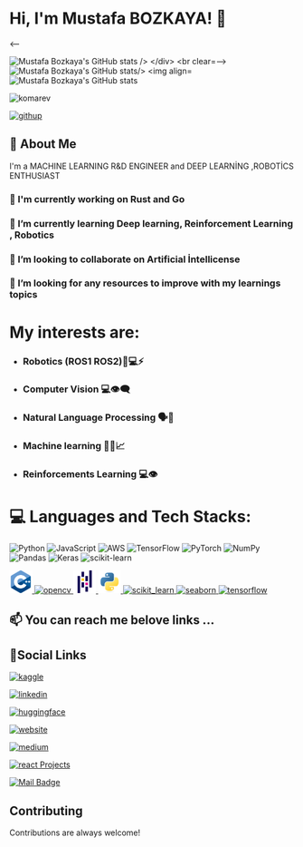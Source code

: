 

<!--
**mustafabozkaya/mustafabozkaya** is a ✨ _special_ ✨ repository because its `README.md` (this file) appears on your GitHub profile.

Here are some ideas to get you started:

- 🔭 I’m currently working on ...
- 🌱 I’m currently learning ...
- 👯 I’m looking to collaborate on ...
- 🤔 I’m looking for help with ...
- 💬 Ask me about ...
- 📫 How to reach me: ...
- 😄 Pronouns: ...
- ⚡ Fun fact: ...


![Logo](https://d2legaltech.com/wp-content/uploads/2021/03/shutterstock_1881655705-scaled.jpg)

-->    
# Hi, I'm Mustafa BOZKAYA! 👋
<--
<div>
  <img align="left" src="http://github-profile-summary-cards.vercel.app/api/cards/profile-details?username=mustafabozkaya&theme=aura_dark" alt="Mustafa Bozkaya's GitHub stats />
</div>
<br clear="both" />
-->
<div>
  <img align="left" src="http://github-profile-summary-cards.vercel.app/api/cards/repos-per-language?username=mustafabozkaya&theme=aura_dark" alt="Mustafa Bozkaya's GitHub stats/>
  <img align="center" src="http://github-profile-summary-cards.vercel.app/api/cards/productive-time?username=mustafabozkaya&theme=aura_dark&utcOffset=8" alt="Mustafa Bozkaya's GitHub stats />
</div>
<br clear="both" />

<div>
  <img align="left" src="https://github-readme-stats.vercel.app/api?username=mustafabozkaya&show_icons=true&theme=radical&count_private=true" alt="Mustafa Bozkaya's GitHub stats" />
</div>

<!-- ![](https://github-readme-stats.vercel.app/api?username=mustafabozkaya&show_icons=true")
-->

<br clear="both" />


![komarev](https://komarev.com/ghpvc/?username=mboz&color=brightgreen)
<!-- 
<a href="https://app.daily.dev/DailyDevTips"><img src="https://github.com/mustafabozkaya/mustafabozkaya/blob/master/devcard.svg" width="400" alt="Mustafa Bozkaya's Dev Card"/></a> -->



[![githup](https://img.shields.io/github/followers/mustafabozkaya?style=social)](https://www.github.com/mustafabozkaya)



## 🚀 About Me


I'm a MACHINE LEARNING R&D ENGINEER and DEEP LEARNİNG ,ROBOTİCS ENTHUSIAST



### 🔭 I'm currently working on Rust and Go
### 🌱 I’m currently learning Deep learning, Reinforcement Learning , Robotics 
### 👯  I’m looking to collaborate on Artificial İntellicense
### 🤔  I’m looking for any resources to improve  with my learnings topics



# My interests are:

- ### Robotics (ROS1 ROS2)🚀💻⚡
- ### Computer Vision 💻👁️‍🗨️
- ### Natural Language Processing 🗣️📝
- ### Machine learning 🧪🧬📈
- ### Reinforcements Learning  💻👁️‍




# 💻 Languages and  Tech Stacks:
![Python](https://img.shields.io/badge/python-3670A0?style=for-the-badge&logo=python&logoColor=ffdd54) ![JavaScript](https://img.shields.io/badge/javascript-%23323330.svg?style=for-the-badge&logo=javascript&logoColor=%23F7DF1E) ![AWS](https://img.shields.io/badge/AWS-%23FF9900.svg?style=for-the-badge&logo=amazon-aws&logoColor=white) ![TensorFlow](https://img.shields.io/badge/TensorFlow-%23FF6F00.svg?style=for-the-badge&logo=TensorFlow&logoColor=white) ![PyTorch](https://img.shields.io/badge/PyTorch-%23EE4C2C.svg?style=for-the-badge&logo=PyTorch&logoColor=white) ![NumPy](https://img.shields.io/badge/numpy-%23013243.svg?style=for-the-badge&logo=numpy&logoColor=white) ![Pandas](https://img.shields.io/badge/pandas-%23150458.svg?style=for-the-badge&logo=pandas&logoColor=white) ![Keras](https://img.shields.io/badge/Keras-%23D00000.svg?style=for-the-badge&logo=Keras&logoColor=white) ![scikit-learn](https://img.shields.io/badge/scikit--learn-%23F7931E.svg?style=for-the-badge&logo=scikit-learn&logoColor=white)
<p align="left"> <a href="https://www.w3schools.com/cpp/" target="_blank" rel="noreferrer"> <img src="https://raw.githubusercontent.com/devicons/devicon/master/icons/cplusplus/cplusplus-original.svg" alt="cplusplus" width="40" height="40"/> </a> <a href="https://opencv.org/" target="_blank" rel="noreferrer"> <img src="https://www.vectorlogo.zone/logos/opencv/opencv-icon.svg" alt="opencv" width="40" height="40"/> </a> <a href="https://pandas.pydata.org/" target="_blank" rel="noreferrer"> <img src="https://raw.githubusercontent.com/devicons/devicon/2ae2a900d2f041da66e950e4d48052658d850630/icons/pandas/pandas-original.svg" alt="pandas" width="40" height="40"/> </a> <a href="https://www.python.org" target="_blank" rel="noreferrer"> <img src="https://raw.githubusercontent.com/devicons/devicon/master/icons/python/python-original.svg" alt="python" width="40" height="40"/> </a> <a href="https://scikit-learn.org/" target="_blank" rel="noreferrer"> <img src="https://upload.wikimedia.org/wikipedia/commons/0/05/Scikit_learn_logo_small.svg" alt="scikit_learn" width="40" height="40"/> </a> <a href="https://seaborn.pydata.org/" target="_blank" rel="noreferrer"> <img src="https://seaborn.pydata.org/_images/logo-mark-lightbg.svg" alt="seaborn" width="40" height="40"/> </a> <a href="https://www.tensorflow.org" target="_blank" rel="noreferrer"> <img src="https://www.vectorlogo.zone/logos/tensorflow/tensorflow-icon.svg" alt="tensorflow" width="40" height="40"/> </a> </p>


## 📫 You can  reach me belove links ...
## 🔗Social  Links
[![kaggle](https://img.shields.io/badge/Kaggle-20BEFF?style=for-the-badge&logo=Kaggle&logoColor=white)](https://www.kaggle.com/mustafabozka)

[![linkedin](https://img.shields.io/badge/linkedin-%230077B5.svg?&style=for-the-badge&logo=linkedin&logoColor=white)](https://www.linkedin.com/in/mustafa-bozkaya/)

[![huggingface](https://img.shields.io/badge/Hugging%20Face-%2305A4CC.svg?style=for-the-badge&logo=huggingface&logoColor=white)](https://huggingface.co/Mustafaege)

[![website](https://img.shields.io/badge/my_portfolio-000?style=for-the-badge&logo=ko-fi&logoColor=white)](https://mustafabozkaya.github.io/)

[![medium](https://img.shields.io/badge/Medium-12100E?style=for-the-badge&logo=medium&logoColor=white)](https://medium.com/@mustafaegebozkaya555)

[![react Projects](https://img.shields.io/badge/my_portfolio-000?style=for-the-badge&logo=ko-fi&logoColor=white)](e-trading-app.herokuapp.com/)

[![Mail Badge](https://img.shields.io/badge/info.mustafabozkaya@gmail.com-c14438?style=for-the-badge&logo=Gmail&logoColor=white&link=mailto:info.mustafabozkaya@gmail.com)](mailto:info.mustafabozkaya@gmail.com)
  

  
## Contributing

Contributions are always welcome!
